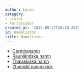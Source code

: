 ```yaml
---
author: Lycan
category:
- Listor
- Portalsidor
created_at: '2012-09-27T20:18:20Z'
id: namnlistor
title: Namnlistor
---
```

-   [Cermiranamn]
-   [Raunländska namn]
-   [Thalaskiska namn]
-   [Zhaniskt namnskick]

  [Cermiranamn]: Cermiranamn
  [Raunländska namn]: Raunländska_namn
  [Thalaskiska namn]: Thalaskiska_namn
  [Zhaniskt namnskick]: Zhaniskt_namnskick